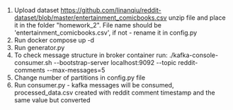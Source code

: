 1. Upload dataset https://github.com/linanqiu/reddit-dataset/blob/master/entertainment_comicbooks.csv
unzip file and place it in the folder "homework_2". 
File name should be 'entertainment_comicbooks.csv', if not - rename it in config.py
2. Run docker compose up -d
3. Run generator.py
4. To check message structure in broker container run:
./kafka-console-consumer.sh --bootstrap-server localhost:9092 --topic reddit-comments --max-messages=5
5. Change number of partitions in config.py file
6. Run consumer.py - kafka messages will be consumed, processed_data.csv created with reddit comment timestamp and the same value but converted
